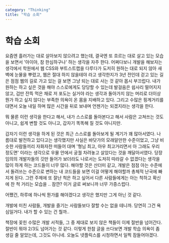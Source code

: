 ```yaml
---
category: "Thinking"
title: "학습 소회"
---
```


# 학습 소회

요즘엔 흘러가는 대로 살아보지 않으려고 했는데, 결국엔 또 흐르는 대로 살고 있는 모습을 보면서 '아이야, 참 한심하구나' 하는 생각을 자주 한다. 어쩌다보니 개발을 해보자는 생각에서 학원에서 웹 CSS와 부트스트랩을 다루다가 도저히 원하는 대로 되지 않아 새벽에 눈물을 뿌렸고, 웹은 절대 하지 않을테야 라고 생각한지가 3년 전인데 걷고 있는 길은 점점 웹의 길로 가고 있는 걸 보면 그냥 되는 대로 사는 것 같아 몹시 부끄럽다. 내가 원하는 하고 싶은 것을 해야 스스로에게도 당당할 수 있는데 발걸음은 쉽사리 떨어지지 않고, 겁만 잔뜩 먹은 채로 저 포도는 실거야 라는 생각과 돌아가지 않는 머리로 더이상 뭔가 하고 싶지 않다는 부족한 의욕이 온 몸을 지배하고 있다. 그리고 수많은 핑계거리를 대면서 오늘 내일 하며 많은 시간을 뒤로 보내며 언젠가는 되겠지라는 생각을 한다.

뭐 물론 이런 생각을 한다고 해서, 내가 스스로를 돌아본다고 해서 사람은 고쳐쓰는 것도 아니고, 쉽게 변할 것도 아니고, 갑자기 똑똑해 질 것도 아니지만.

갑자기 이런 생각을 하게 된 것은 최근 스스로를 돌아보게 될 계기가 꽤 많아서였다. 나름대로 발전하고 있다고는 생각했지만 사실은 바닷가의 모래알만한 수준이었고, 그냥 비슷한 사람들끼리 자화자찬 떠들어 대며 '형님 최고, 아우 최고거리면서 아 그래도 우리 정도면' 이라는 생각으로 우물 안에서 궁궐 차려놓고 살았다는 것을 깨달아서였다. 당장 임의의 개발자들의 깃만 들어가 보더라도 나로서는 도저히 따라갈 수 없겠다는 생각을 많이 하게 하는 코드들이 너무 많다. 해야할 것은 산더미 같고, 개발은 점점 아는 수준에서 돌려쓰는 수준으로 변하는 내 코드들을 보면 이걸 어떻게 해야할까 총체적 난국에 빠지게 된다. 그런 주제에 또 잘난 척은 하고 싶어서 다른 사람들에게는 아는 척하고 확신에 찬 척 거리는 모습을 .. 잠깐? 이거 글로 써보니까 너무 가증스럽다.

어쨌건, 하루에 하나씩 뭔가를 해야겠다고 생각은 했지만 그게 아닌 것 같다.

개발에 미친 사람들, 개발을 즐기는 사람들보다 잘할 수는 없을 테니까. 당연히 그건 욕심일거다. 내가 할 수 있는 건 뭘까..

책장에 꽂힌 수많은 개발 서적들, 그 중 제대로 보지 않은 책들이 이제 절반을 넘어간다. 절반이 뭐야 2/3도 넘어가는 것 같다. 이렇게 한참 글을 쓰다보면 개발 학습 의욕이 좀 생길 줄 알았는데, 그것도 아니네. 오늘도 넷플릭스를 시청하면서 일찍 잠들어야겠다.
